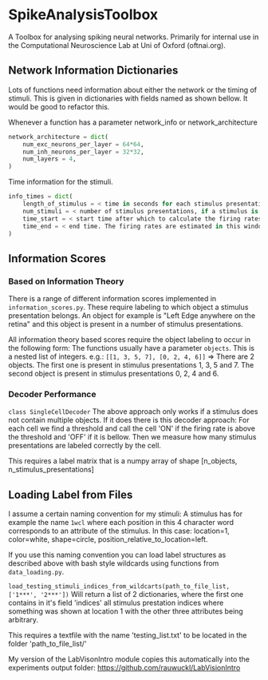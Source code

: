 # SpikeAnalysisToolbox
A Toolbox for analysing spiking neural networks. Primarily for internal use in the Computational Neuroscience Lab at Uni of Oxford (oftnai.org).

## Network Information Dictionaries
Lots of functions need information about either the network or the timing of stimuli. This is given in dictionaries with fields named as shown bellow.
It would be good to refactor this.

Whenever a function has a parameter network_info or network_architecture
```python
network_architecture = dict(
    num_exc_neurons_per_layer = 64*64,
    num_inh_neurons_per_layer = 32*32,
    num_layers = 4,
)
```

Time information for the stimuli.
```python
info_times = dict(
    length_of_stimulus = < time in seconds for each stimulus presentation, e.g. 2.0 >,
    num_stimuli = < number of stimulus presentations, if a stimulus is presented 10 times it counts as 10 presentations > ,
    time_start = < start time after which to calculate the firing rates, e.g. 1.5 >,
    time_end = < end time. The firing rates are estimated in this window since the network needs some time to settle >
)
```

## Information Scores
### Based on Information Theory
There is a range of different information scores implemented in `information_scores.py`. These require labeling to which object a stimulus presentation belongs.
An object for example is "Left Edge anywhere on the retina" and this object is present in a number of stimulus presentations.

All information theory based scores require the object labeling to occur in the following form:
The functions usually have a parameter `objects`. This is a nested list of integers. e.g.:
`[[1, 3, 5, 7], [0, 2, 4, 6]]`
=> There are 2 objects. The first one is present in stimulus presentations 1, 3, 5 and 7. The second object is present in stimulus presentations 0, 2, 4 and 6.


### Decoder Performance
`class SingleCellDecoder`
The above approach only works if a stimulus does not contain multiple objects. If it does there is this decoder approach:
For each cell we find a threshold and call the cell 'ON' if the firing rate is above the threshold and 'OFF' if it is bellow.
Then we measure how many stimulus presentations are labeled correctly by the cell.

This requires a label matrix that is a numpy array of shape [n_objects, n_stimulus_presentations]

## Loading Label from Files
I assume a certain naming convention for my stimuli:
A stimulus has for example the name `1wcl` where each position in this 4 character word corresponds to an attribute of the
stimulus. In this case: location=1, color=white, shape=circle, position_relative_to_location=left.

If you use this naming convention you can load label structures as described above with bash style wildcards using functions from `data_loading.py`.

`load_testing_stimuli_indices_from_wildcarts(path_to_file_list, ['1***', '2***'])`
Will return a list of 2 dictionaries, where the first one contains in it's field 'indices' all stimulus prestation indices where something was shown at location 1 with the other three attributes being arbitrary.

This requires a textfile with the name 'testing_list.txt' to be located in the folder 'path_to_file_list/'

My version of the LabVisonIntro module copies this automatically into the experiments output folder: https://github.com/rauwuckl/LabVisionIntro